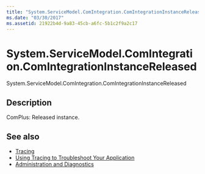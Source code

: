 ```yaml
---
title: "System.ServiceModel.ComIntegration.ComIntegrationInstanceReleased"
ms.date: "03/30/2017"
ms.assetid: 21922b4d-9a83-45cb-a6fc-5b1c2f9a2c17
---
```

# System.ServiceModel.ComIntegration.ComIntegrationInstanceReleased
System.ServiceModel.ComIntegration.ComIntegrationInstanceReleased  
  
## Description  
 ComPlus: Released instance.  
  
## See also

- [Tracing](../../../../../docs/framework/wcf/diagnostics/tracing/index.md)
- [Using Tracing to Troubleshoot Your Application](../../../../../docs/framework/wcf/diagnostics/tracing/using-tracing-to-troubleshoot-your-application.md)
- [Administration and Diagnostics](../../../../../docs/framework/wcf/diagnostics/index.md)
